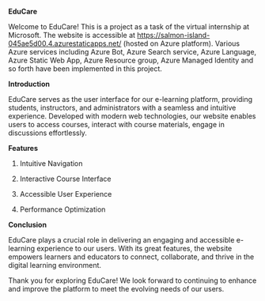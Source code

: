 **EduCare**

Welcome to EduCare! This is a project as a task of the virtual internship at Microsoft.
The website is accessible at https://salmon-island-045ae5d00.4.azurestaticapps.net/ (hosted on Azure platform). Various Azure services including Azure Bot, Azure Search service, Azure Language, Azure Static Web App, Azure Resource group, Azure Managed Identity and so forth have been implemented in this project.

**Introduction**

EduCare serves as the user interface for our e-learning platform, providing students, instructors, and administrators with a seamless and intuitive experience. Developed with modern web technologies, our website enables users to access courses, interact with course materials, engage in discussions effortlessly.

**Features**

1. Intuitive Navigation

2. Interactive Course Interface

3. Accessible User Experience

4. Performance Optimization

**Conclusion**

EduCare plays a crucial role in delivering an engaging and accessible e-learning experience to our users. With its great features, the website empowers learners and educators to connect, collaborate, and thrive in the digital learning environment.

Thank you for exploring EduCare! We look forward to continuing to enhance and improve the platform to meet the evolving needs of our users.
